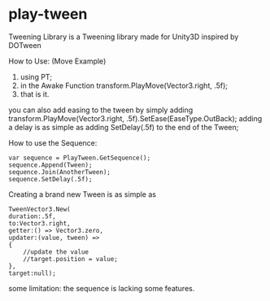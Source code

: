 # play-tween
Tweening Library is a Tweening library made for Unity3D inspired by DOTween 

How to Use: (Move Example)
1. using PT;
2. in the Awake Function transform.PlayMove(Vector3.right, .5f);
3. that is it.

you can also add easing to the tween by simply adding transform.PlayMove(Vector3.right, .5f).SetEase(EaseType.OutBack);
adding a delay is as simple as adding SetDelay(.5f) to the end of the Tween;

How to use the Sequence:

    var sequence = PlayTween.GetSequence();
    sequence.Append(Tween);
    sequence.Join(AnotherTween);
    sequence.SetDelay(.5f);

    
Creating a brand new Tween is as simple as 

    TweenVector3.New(
    duration:.5f,
    to:Vector3.right,
    getter:() => Vector3.zero,
    updater:(value, tween) =>
    {
        //update the value
        //target.position = value;
    },
    target:null);

some limitation:
the sequence is lacking some features.
